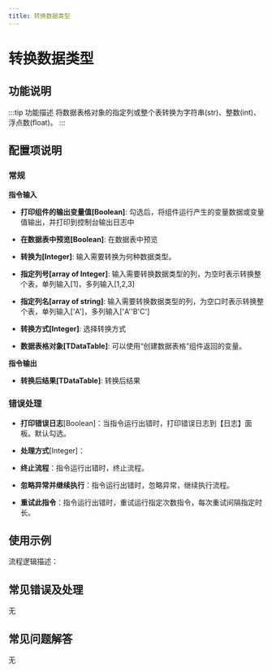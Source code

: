 ```yaml
---
title: 转换数据类型
---
```


# 转换数据类型

## 功能说明

:::tip 功能描述
将数据表格对象的指定列或整个表转换为字符串(str)、整数(int)、浮点数(float)。
:::

## 配置项说明

### 常规

**指令输入**

- **打印组件的输出变量值[Boolean]**: 勾选后，将组件运行产生的变量数据或变量值输出，并打印到控制台输出日志中

- **在数据表中预览[Boolean]**: 在数据表中预览

- **转换为[Integer]**: 输入需要转换为何种数据类型。

- **指定列号[array of Integer]**: 输入需要转换数据类型的列，为空时表示转换整个表，单列输入[1]，多列输入[1,2,3]

- **指定列名[array of string]**: 输入需要转换数据类型的列，为空口时表示转换整个表，单列输入['A']，多列输入['A''B'C']

- **转换方式[Integer]**: 选择转换方式

- **数据表格对象[TDataTable]**: 可以使用“创建数据表格”组件返回的变量。


**指令输出**

- **转换后结果[TDataTable]**: 转换后结果

### 错误处理

- **打印错误日志**[Boolean]：当指令运行出错时，打印错误日志到【日志】面板。默认勾选。

- **处理方式**[Integer]：

 - **终止流程**：指令运行出错时，终止流程。

 - **忽略异常并继续执行**：指令运行出错时，忽略异常，继续执行流程。

 - **重试此指令**：指令运行出错时，重试运行指定次数指令，每次重试间隔指定时长。

## 使用示例

流程逻辑描述：

## 常见错误及处理

无

## 常见问题解答

无

